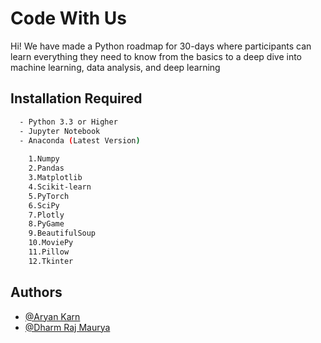 
# Code With Us
Hi! We have made a Python roadmap for 30-days where participants can learn everything they need to know from the basics to a deep dive into machine learning, data analysis, and deep learning


## Installation Required


```bash
  - Python 3.3 or Higher
  - Jupyter Notebook
  - Anaconda (Latest Version)
    
    1.Numpy
    2.Pandas
    3.Matplotlib
    4.Scikit-learn
    5.PyTorch
    6.SciPy
    7.Plotly
    8.PyGame
    9.BeautifulSoup
    10.MoviePy
    11.Pillow
    12.Tkinter    
```
## Authors

- [@Aryan Karn](https://github.com/Aryan05)
- [@Dharm Raj Maurya](https://github.com/Dharm1999)
    
